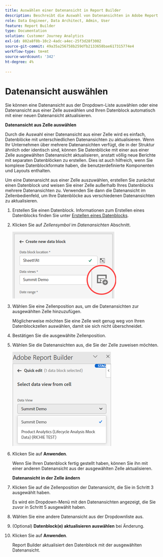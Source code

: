 ```yaml
---
title: Auswählen einer Datenansicht in Report Builder
description: Beschreibt die Auswahl von Datenansichten in Adobe Report Builder
role: Data Engineer, Data Architect, Admin, User
feature: Report Builder
type: Documentation
solution: Customer Journey Analytics
exl-id: 802a8f0b-10c2-4adc-a4ec-25f3d28f3002
source-git-commit: 49a35a256758b259dfb2133658bae617315774e4
workflow-type: tm+mt
source-wordcount: '342'
ht-degree: 4%

---
```


# Datenansicht auswählen

Sie können eine Datenansicht aus der Dropdown-Liste auswählen oder eine Datenansicht aus einer Zelle auswählen und Ihren Datenblock automatisch mit einer neuen Datenansicht aktualisieren.

**Datenansicht aus Zelle auswählen**

Durch die Auswahl einer Datenansicht aus einer Zelle wird es einfach, Datenblöcke mit unterschiedlichen Datenansichten zu aktualisieren. Wenn Ihr Unternehmen über mehrere Datenansichten verfügt, die in der Struktur ähnlich oder identisch sind, können Sie Datenblöcke mit einer aus einer Zelle ausgewählten Datenansicht aktualisieren, anstatt völlig neue Berichte mit separaten Datenblöcken zu erstellen. Dies ist auch hilfreich, wenn Sie komplexe Datenblockformate haben, die benutzerdefinierte Komponenten und Layouts enthalten.

Um eine Datenansicht aus einer Zelle auszuwählen, erstellen Sie zunächst einen Datenblock und weisen Sie einer Zelle außerhalb Ihres Datenblocks mehrere Datenansichten zu. Verwenden Sie dann die Datenansicht im Zellenbedienfeld, um Ihre Datenblöcke aus verschiedenen Datenansichten zu aktualisieren.

1. Erstellen Sie einen Datenblock.
Informationen zum Erstellen eines Datenblocks finden Sie unter [Erstellen eines Datenblocks](/help/report-builder/create-a-data-block.md).

1. Klicken Sie auf *Zellensymbol* im *Datenansichten* Abschnitt.

   ![Klicken Sie auf das Zellensymbol.](/help/report-builder/assets/cell-icon.png)

1. Wählen Sie eine Zellenposition aus, um die Datenansichten zur ausgewählten Zelle hinzuzufügen.

   Möglicherweise möchten Sie eine Zelle weit genug weg von Ihren Datenblockzellen auswählen, damit sie sich nicht überschneidet.

1. Bestätigen Sie die ausgewählte Zellenposition.

1. Wählen Sie die Datenansichten aus, die Sie der Zelle zuweisen möchten.

   ![Datenansichten auswählen.](/help/report-builder/assets/select-data-view.png)

1. Klicken Sie auf **Anwenden**.

   Wenn Sie Ihren Datenblock fertig gestellt haben, können Sie ihn mit einer anderen Datenansicht aus der ausgewählten Zelle aktualisieren.

   **Datenansicht in der Zelle ändern**

1. Klicken Sie auf die Zellenposition der Datenansicht, die Sie in Schritt 3 ausgewählt haben.

   Es wird ein Dropdown-Menü mit den Datenansichten angezeigt, die Sie zuvor in Schritt 5 ausgewählt haben.

1. Wählen Sie eine andere Datenansicht aus der Dropdownliste aus.

1. (Optional) **Datenblock(e) aktualisieren auswählen** bei Änderung.

1. Klicken Sie auf **Anwenden**.

   Report Builder aktualisiert den Datenblock mit der ausgewählten Datenansicht.
